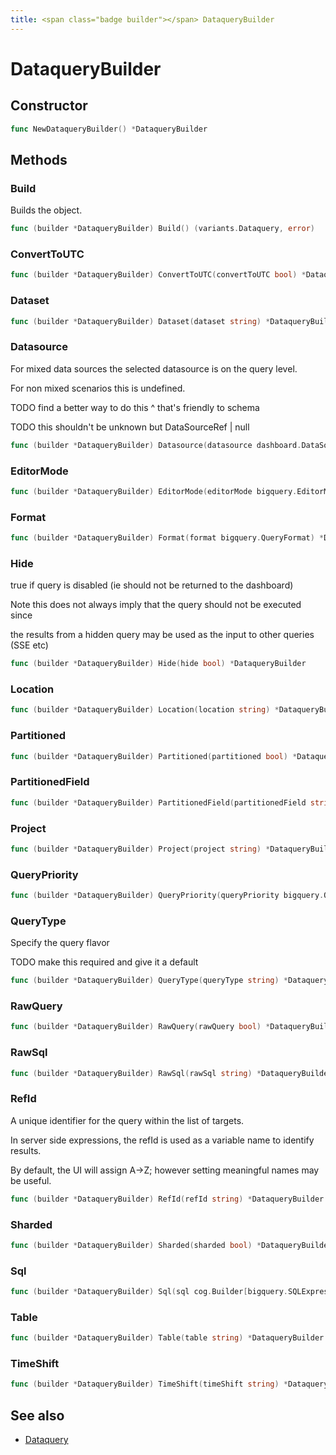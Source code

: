 ```yaml
---
title: <span class="badge builder"></span> DataqueryBuilder
---
```

# <span class="badge builder"></span> DataqueryBuilder

## Constructor

```go
func NewDataqueryBuilder() *DataqueryBuilder
```
## Methods

### <span class="badge object-method"></span> Build

Builds the object.

```go
func (builder *DataqueryBuilder) Build() (variants.Dataquery, error)
```

### <span class="badge object-method"></span> ConvertToUTC

```go
func (builder *DataqueryBuilder) ConvertToUTC(convertToUTC bool) *DataqueryBuilder
```

### <span class="badge object-method"></span> Dataset

```go
func (builder *DataqueryBuilder) Dataset(dataset string) *DataqueryBuilder
```

### <span class="badge object-method"></span> Datasource

For mixed data sources the selected datasource is on the query level.

For non mixed scenarios this is undefined.

TODO find a better way to do this ^ that's friendly to schema

TODO this shouldn't be unknown but DataSourceRef | null

```go
func (builder *DataqueryBuilder) Datasource(datasource dashboard.DataSourceRef) *DataqueryBuilder
```

### <span class="badge object-method"></span> EditorMode

```go
func (builder *DataqueryBuilder) EditorMode(editorMode bigquery.EditorMode) *DataqueryBuilder
```

### <span class="badge object-method"></span> Format

```go
func (builder *DataqueryBuilder) Format(format bigquery.QueryFormat) *DataqueryBuilder
```

### <span class="badge object-method"></span> Hide

true if query is disabled (ie should not be returned to the dashboard)

Note this does not always imply that the query should not be executed since

the results from a hidden query may be used as the input to other queries (SSE etc)

```go
func (builder *DataqueryBuilder) Hide(hide bool) *DataqueryBuilder
```

### <span class="badge object-method"></span> Location

```go
func (builder *DataqueryBuilder) Location(location string) *DataqueryBuilder
```

### <span class="badge object-method"></span> Partitioned

```go
func (builder *DataqueryBuilder) Partitioned(partitioned bool) *DataqueryBuilder
```

### <span class="badge object-method"></span> PartitionedField

```go
func (builder *DataqueryBuilder) PartitionedField(partitionedField string) *DataqueryBuilder
```

### <span class="badge object-method"></span> Project

```go
func (builder *DataqueryBuilder) Project(project string) *DataqueryBuilder
```

### <span class="badge object-method"></span> QueryPriority

```go
func (builder *DataqueryBuilder) QueryPriority(queryPriority bigquery.QueryPriority) *DataqueryBuilder
```

### <span class="badge object-method"></span> QueryType

Specify the query flavor

TODO make this required and give it a default

```go
func (builder *DataqueryBuilder) QueryType(queryType string) *DataqueryBuilder
```

### <span class="badge object-method"></span> RawQuery

```go
func (builder *DataqueryBuilder) RawQuery(rawQuery bool) *DataqueryBuilder
```

### <span class="badge object-method"></span> RawSql

```go
func (builder *DataqueryBuilder) RawSql(rawSql string) *DataqueryBuilder
```

### <span class="badge object-method"></span> RefId

A unique identifier for the query within the list of targets.

In server side expressions, the refId is used as a variable name to identify results.

By default, the UI will assign A->Z; however setting meaningful names may be useful.

```go
func (builder *DataqueryBuilder) RefId(refId string) *DataqueryBuilder
```

### <span class="badge object-method"></span> Sharded

```go
func (builder *DataqueryBuilder) Sharded(sharded bool) *DataqueryBuilder
```

### <span class="badge object-method"></span> Sql

```go
func (builder *DataqueryBuilder) Sql(sql cog.Builder[bigquery.SQLExpression]) *DataqueryBuilder
```

### <span class="badge object-method"></span> Table

```go
func (builder *DataqueryBuilder) Table(table string) *DataqueryBuilder
```

### <span class="badge object-method"></span> TimeShift

```go
func (builder *DataqueryBuilder) TimeShift(timeShift string) *DataqueryBuilder
```

## See also

 * <span class="badge object-type-struct"></span> [Dataquery](./object-Dataquery.md)
